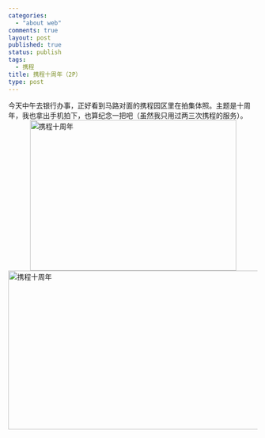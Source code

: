 ```yaml
--- 
categories: 
  - "about web"
comments: true
layout: post
published: true
status: publish
tags: 
  - 携程
title: 携程十周年（2P）
type: post
---
```

今天中午去银行办事，正好看到马路对面的携程园区里在拍集体照。主题是十周年，我也拿出手机拍下，也算纪念一把吧（虽然我只用过两三次携程的服务）。  <a href="http://www.hopes4.me/images/uploads/2009/10/IMG004701.jpg"><img style="border-bottom: 0px; border-left: 0px; width: 417px; display: block; float: none; margin-left: auto; border-top: 0px; margin-right: auto; border-right: 0px" title="携程十周年" border="0" alt="携程十周年" src="http://www.hopes4.me/images/uploads/2009/10/IMG00470_thumb1.jpg" width="417" height="304"></a>  <a href="http://www.hopes4.me/images/uploads/2009/10/IMG004712.jpg"><img style="border-bottom: 0px; border-left: 0px; width: 514px; display: block; float: none; margin-left: auto; border-top: 0px; margin-right: auto; border-right: 0px" title="携程十周年" border="0" alt="携程十周年" src="http://www.hopes4.me/images/uploads/2009/10/IMG00471_thumb2.jpg" width="417" height="321"></a>
